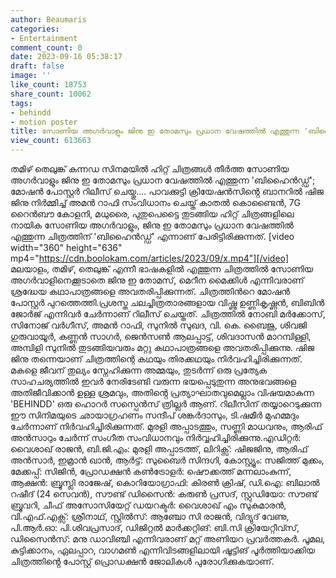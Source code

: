 ```yaml
---
author: Beaumaris
categories:
- Entertainment
comment_count: 0
date: 2023-09-16 05:38:17
draft: false
image: ''
like_count: 18753
share_count: 10062
tags:
- behindd
- motion poster
title: സോണിയ അഗർവാളും ജിനു ഇ തോമസും പ്രധാന വേഷത്തിൽ എത്തുന്ന 'ബിഹൈൻഡ്ഡ്'; മോഷൻ പോസ്റ്റർ
view_count: 613663
---
```


തമിഴ് തെലുങ്ക് കന്നഡ സിനമയിൽ ഹിറ്റ് ചിത്രങ്ങൾ തീർത്ത സോണിയ അഗർവാളും ജിനു ഇ തോമസും പ്രധാന വേഷത്തിൽ എത്തുന്ന 'ബിഹൈൻഡ്ഡ്'; മോഷൻ പോസ്റ്റർ റിലീസ് ചെയ്തു.... പാവക്കുട്ടി ക്രിയേഷൻസിൻ്റെ ബാനറിൽ ഷിജ ജിനു നിർമ്മിച്ച് അമന്‍ റാഫി സംവിധാനം ചെയ്ത് കാതൽ കൊണ്ടൈൻ, 7G റൈൻബൗ കോളനി, മധുരൈ, പുതുപെട്ടൈ തുടങ്ങിയ ഹിറ്റ് ചിത്രങ്ങളിലെ നായിക സോണിയ അഗർവാളും, ജിനു ഇ തോമസും പ്രധാന വേഷത്തിൽ എത്തുന്ന ചിത്രത്തിന് 'ബിഹൈൻഡ്ഡ്' എന്നാണ് പേരിട്ടിരിക്കുന്നത്. [video width="360" height="636" mp4="https://cdn.boolokam.com/articles/2023/09/x.mp4"][/video] മലയാളം, തമിഴ്, തെലുങ്ക് എന്നീ ഭാഷകളിൽ എത്തുന്ന ചിത്രത്തിൽ സോണിയ അഗര്‍വാളിനെക്കൂടാതെ ജിനു ഇ തോമസ്, മെറീന മൈക്കിൾ എന്നിവരാണ് ശ്രദ്ധേയ കഥാപാത്രങ്ങളെ അവതരിപ്പിക്കുന്നത്. ചിത്രത്തിന്‍റെ മോഷൻ പോസ്റ്റര്‍ പുറത്തെത്തി.പ്രശസ്ത ചലച്ചിത്രതാരങ്ങളായ വിഷ്ണു ഉണ്ണികൃഷ്ണൻ, ബിബിൻ ജോർജ് എന്നിവർ ചേർന്നാണ് റിലീസ് ചെയ്തത്. ചിത്രത്തിൽ നോബി മർക്കോസ്, സിനോജ് വർഗീസ്, അമൻ റാഫി, സുനിൽ സുഖദ, വി. കെ. ബൈജു, ശിവജി ഗുരുവായൂർ, കണ്ണൻ സാഗർ, ജെൻസൺ ആലപ്പാട്ട്, ശിവദാസൻ മാറമ്പിള്ളി, അമ്പിളി സുനിൽ തുടങ്ങിയവരും മറ്റു കഥാപാത്രങ്ങളെ അവതരിപ്പിക്കുന്നു. ഷിജ ജിനു തന്നെയാണ് ചിത്രത്തിന്റെ കഥയും തിരക്കഥയും നിർവഹിച്ചിരിക്കുന്നത്. മകളെ ജീവന് തുല്യം സ്നേഹിക്കുന്ന അമ്മയും, തുടർന്ന് ഒരു പ്രത്യേക സാഹചര്യത്തിൽ ഇവർ നേരിടേണ്ടി വരുന്ന ഭയപ്പെടുതുന്ന അനുഭവങ്ങളെ അതിജീവിക്കാൻ ഉള്ള ശ്രമവും, അതിൻ്റെ പ്രത്യാഘാതവുമെല്ലാം വിഷയമാകുന്ന 'BEHINDD' ഒരു ഹൊറർ സസ്പെൻസ് ത്രില്ലർ ആണ്. റിലീസിന് തയ്യാറെടുക്കുന്ന ഈ സിനിമയുടെ ഛായാഗ്രഹണം സന്ദീപ് ശങ്കർദാസും, ടി.ഷമീർ മുഹമ്മദും ചേർന്നാണ് നിർവഹിച്ചിരിക്കുന്നത്. മുരളി അപ്പാടത്തും, സണ്ണി മാധവനും, ആരിഫ് അൻസാറും ചേർന്ന് സംഗീത സംവിധാനവും നിർവ്വഹിച്ചിരിക്കുന്നു.എഡിറ്റർ: വൈശാഖ് രാജൻ, ബി.ജി.എം: മുരളി അപ്പാടത്ത്, ലിറിക്സ്: ഷിജജിനു, ആരിഫ് അൻസാർ, ഇമ്രാൻ ഖാൻ, ആർട്ട്: സുബൈർ സിന്ദഗി, കോസ്റ്റ്യൂം: സജിത്ത് മുക്കം, മേക്കപ്പ്: സിജിൻ, പ്രോഡക്ഷൻ കൺട്രോളർ: ഷൌക്കത്ത് മന്നലാംകുന്ന്, ആക്ഷൻ: ബ്രൂസ്ലി രാജേഷ്, കൊറിയോഗ്രാഫി: കിരൺ ക്രിഷ്, ഡി.ഐ: ബിലാൽ റഷീദ് (24 സെവൻ), സൗണ്ട് ഡിസൈൻ: കരുൺ പ്രസദ്, സ്റ്റുഡിയോ: സൗണ്ട് ബ്രൂവറി, ചീഫ് അസോസിയേറ്റ് ഡയറക്ടർ: വൈശാഖ് എം സുകുമാരൻ, വി.എഫ്.എക്സ്: ശ്രീനാഥ്, സ്റ്റിൽസ്: ആഞ്ചോ സി രാജൻ, വിദ്യുദ് വേണു, പി.ആർ.ഓ: പി.ശിവപ്രസാദ്, ഡിജിറ്റൽ മാർക്കറ്റിങ്: ബി.സി ക്രിയേറ്റീവ്സ്, ഡിസൈൻസ്: മനു ഡാവിഞ്ചി എന്നിവരാണ് മറ്റ് അണിയറ പ്രവർത്തകർ. പൂമല, കുട്ടിക്കാനം, ഏലപ്പാറ, വാഗമൺ എന്നിവിടങ്ങളിലായി ഷൂട്ടിങ് പൂർത്തിയാക്കിയ ചിത്രത്തിൻ്റെ പോസ്റ്റ് പ്രൊഡക്ഷൻ ജോലികൾ പുരോഗിക്കുകയാണ്.